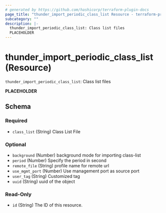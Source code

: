 ```yaml
---
# generated by https://github.com/hashicorp/terraform-plugin-docs
page_title: "thunder_import_periodic_class_list Resource - terraform-provider-thunder"
subcategory: ""
description: |-
  thunder_import_periodic_class_list: Class list files
  PLACEHOLDER
---
```


# thunder_import_periodic_class_list (Resource)

`thunder_import_periodic_class_list`: Class list files

__PLACEHOLDER__



<!-- schema generated by tfplugindocs -->
## Schema

### Required

- `class_list` (String) Class List File

### Optional

- `background` (Number) background mode for importing class-list
- `period` (Number) Specify the period in second
- `remote_file` (String) profile name for remote url
- `use_mgmt_port` (Number) Use management port as source port
- `user_tag` (String) Customized tag
- `uuid` (String) uuid of the object

### Read-Only

- `id` (String) The ID of this resource.


